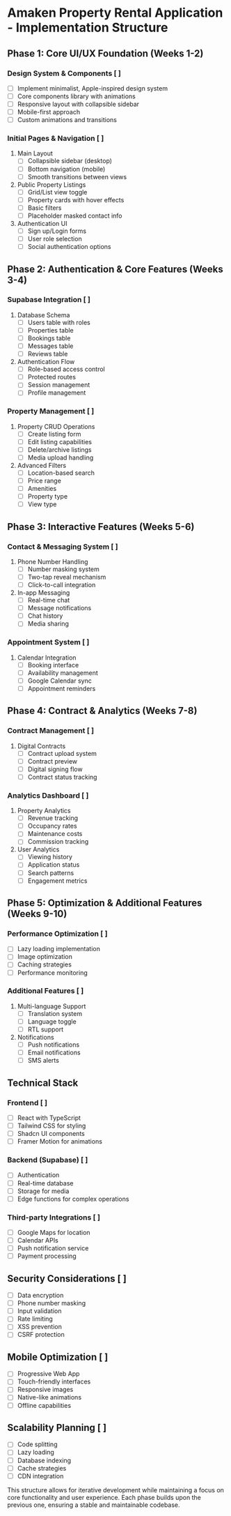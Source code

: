 
# Amaken Property Rental Application - Implementation Structure

## Phase 1: Core UI/UX Foundation (Weeks 1-2)
### Design System & Components [ ]
- [ ] Implement minimalist, Apple-inspired design system
- [ ] Core components library with animations
- [ ] Responsive layout with collapsible sidebar
- [ ] Mobile-first approach
- [ ] Custom animations and transitions

### Initial Pages & Navigation [ ]
1. Main Layout
   - [ ] Collapsible sidebar (desktop)
   - [ ] Bottom navigation (mobile)
   - [ ] Smooth transitions between views

2. Public Property Listings
   - [ ] Grid/List view toggle
   - [ ] Property cards with hover effects
   - [ ] Basic filters
   - [ ] Placeholder masked contact info

3. Authentication UI
   - [ ] Sign up/Login forms
   - [ ] User role selection
   - [ ] Social authentication options

## Phase 2: Authentication & Core Features (Weeks 3-4)
### Supabase Integration [ ]
1. Database Schema
   - [ ] Users table with roles
   - [ ] Properties table
   - [ ] Bookings table
   - [ ] Messages table
   - [ ] Reviews table

2. Authentication Flow
   - [ ] Role-based access control
   - [ ] Protected routes
   - [ ] Session management
   - [ ] Profile management

### Property Management [ ]
1. Property CRUD Operations
   - [ ] Create listing form
   - [ ] Edit listing capabilities
   - [ ] Delete/archive listings
   - [ ] Media upload handling

2. Advanced Filters
   - [ ] Location-based search
   - [ ] Price range
   - [ ] Amenities
   - [ ] Property type
   - [ ] View type

## Phase 3: Interactive Features (Weeks 5-6)
### Contact & Messaging System [ ]
1. Phone Number Handling
   - [ ] Number masking system
   - [ ] Two-tap reveal mechanism
   - [ ] Click-to-call integration

2. In-app Messaging
   - [ ] Real-time chat
   - [ ] Message notifications
   - [ ] Chat history
   - [ ] Media sharing

### Appointment System [ ]
1. Calendar Integration
   - [ ] Booking interface
   - [ ] Availability management
   - [ ] Google Calendar sync
   - [ ] Appointment reminders

## Phase 4: Contract & Analytics (Weeks 7-8)
### Contract Management [ ]
1. Digital Contracts
   - [ ] Contract upload system
   - [ ] Contract preview
   - [ ] Digital signing flow
   - [ ] Contract status tracking

### Analytics Dashboard [ ]
1. Property Analytics
   - [ ] Revenue tracking
   - [ ] Occupancy rates
   - [ ] Maintenance costs
   - [ ] Commission tracking

2. User Analytics
   - [ ] Viewing history
   - [ ] Application status
   - [ ] Search patterns
   - [ ] Engagement metrics

## Phase 5: Optimization & Additional Features (Weeks 9-10)
### Performance Optimization [ ]
- [ ] Lazy loading implementation
- [ ] Image optimization
- [ ] Caching strategies
- [ ] Performance monitoring

### Additional Features [ ]
1. Multi-language Support
   - [ ] Translation system
   - [ ] Language toggle
   - [ ] RTL support

2. Notifications
   - [ ] Push notifications
   - [ ] Email notifications
   - [ ] SMS alerts

## Technical Stack
### Frontend [ ]
- [ ] React with TypeScript
- [ ] Tailwind CSS for styling
- [ ] Shadcn UI components
- [ ] Framer Motion for animations

### Backend (Supabase) [ ]
- [ ] Authentication
- [ ] Real-time database
- [ ] Storage for media
- [ ] Edge functions for complex operations

### Third-party Integrations [ ]
- [ ] Google Maps for location
- [ ] Calendar APIs
- [ ] Push notification service
- [ ] Payment processing

## Security Considerations [ ]
- [ ] Data encryption
- [ ] Phone number masking
- [ ] Input validation
- [ ] Rate limiting
- [ ] XSS prevention
- [ ] CSRF protection

## Mobile Optimization [ ]
- [ ] Progressive Web App
- [ ] Touch-friendly interfaces
- [ ] Responsive images
- [ ] Native-like animations
- [ ] Offline capabilities

## Scalability Planning [ ]
- [ ] Code splitting
- [ ] Lazy loading
- [ ] Database indexing
- [ ] Cache strategies
- [ ] CDN integration

This structure allows for iterative development while maintaining a focus on core functionality and user experience. Each phase builds upon the previous one, ensuring a stable and maintainable codebase.
